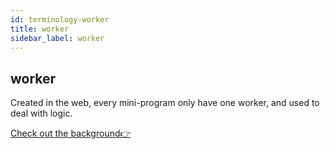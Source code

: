 ```yaml
---
id: terminology-worker
title: worker
sidebar_label: worker
---
```


## worker

Created in the web, every mini-program only have one worker, and used to deal with logic.

[Check out the background👉](./FAQ-worker&rendererWorkflow.md)
